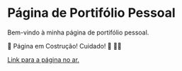 # Página de Portifólio Pessoal

Bem-vindo à minha página de portifólio pessoal.

🚧 Página em Costrução! Cuidado! 🚧 👷‍♂️

[Link para a página no ar.](https://edubarros101.github.io/eduardo-barros-portfolio/)
